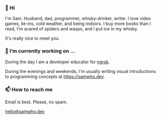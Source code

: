 ### 👋 Hi

I'm Sam. Husband, dad, programmer, whisky-drinker, writer. I love video games, lie-ins, cold weather, and being indoors. I buy more books than I read, I'm scared of spiders and wasps, and I put ice in my whisky.

It's really nice to meet you.

### 🔭 I’m currently working on ...

During the day I am a developer educator for [ngrok](https://ngrok.com).

During the evenings and weekends, I'm usually writing visual introductions to programming concepts at
<https://samwho.dev>.

### 📫 How to reach me

Email is best. Please, no spam.

[hello@samwho.dev](mailto:hello@samwho.dev)

<!--
**samwho/samwho** is a ✨ _special_ ✨ repository because its `README.md` (this file) appears on your GitHub profile.

Here are some ideas to get you started:

- 🌱 I’m currently learning ...
- 👯 I’m looking to collaborate on ...
- 🤔 I’m looking for help with ...
- 💬 Ask me about ...
- 📫 How to reach me: ...
- 😄 Pronouns: ...
- ⚡ Fun fact: ...
-->
